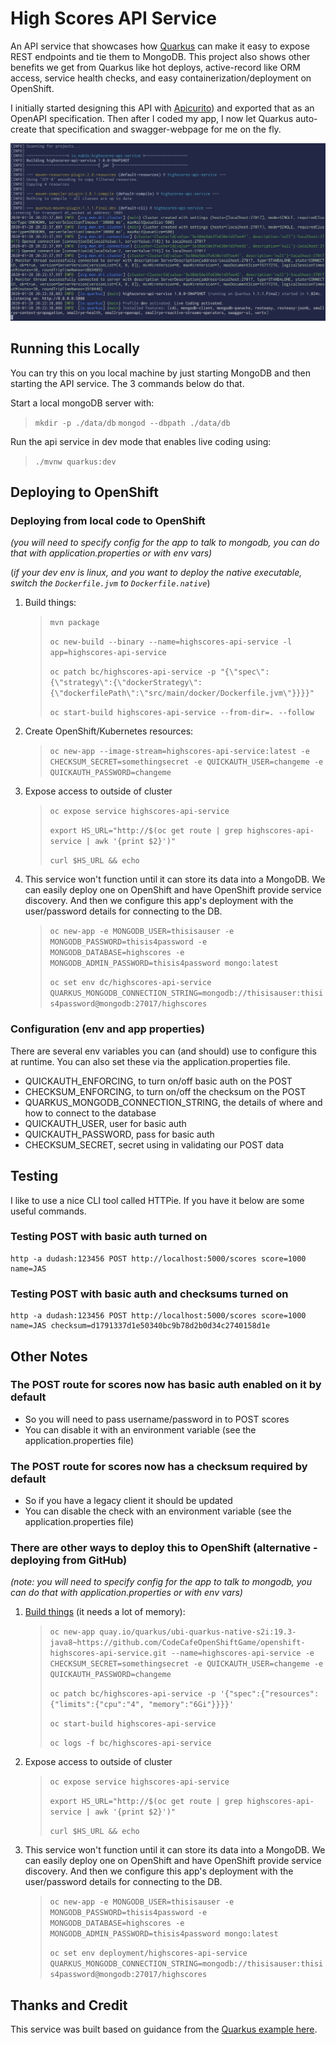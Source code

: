 # High Scores API Service

An API service that showcases how [Quarkus](https://quarkus.io/) can make it easy to expose REST endpoints and tie them to MongoDB. This project also shows other benefits we get from Quarkus like hot deploys, active-record like ORM access, service health checks, and easy containerization/deployment on OpenShift.

I initially started designing this API with [Apicurito](https://github.com/Apicurio)) and exported that as an OpenAPI specification. Then after I coded my app, I now let Quarkus auto-create that specification and swagger-webpage for me on the fly.

![Screenshot](.screens/terminalshot.png)

## Running this Locally
You can try this on you local machine by just starting MongoDB and then starting the API service. The 3 commands below do that.

Start a local mongoDB server with:
>`mkdir -p ./data/db`
>`mongod --dbpath ./data/db` 

Run the api service in dev mode that enables live coding using:
>`./mvnw quarkus:dev`


## Deploying to OpenShift 
### Deploying from local code to OpenShift
*(you will need to specify config for the app to talk to mongodb, you can do that with application.properties or with env vars)*

(*if your dev env is linux, and you want to deploy the native executable, switch the `Dockerfile.jvm` to `Dockerfile.native`*)

1) Build things:
    >`mvn package`
    >
    >`oc new-build --binary --name=highscores-api-service -l app=highscores-api-service`
    >
    >`oc patch bc/highscores-api-service -p "{\"spec\":{\"strategy\":{\"dockerStrategy\":{\"dockerfilePath\":\"src/main/docker/Dockerfile.jvm\"}}}}"`
    >
    >`oc start-build highscores-api-service --from-dir=. --follow`

2) Create OpenShift/Kubernetes resources:
    >`oc new-app --image-stream=highscores-api-service:latest -e CHECKSUM_SECRET=somethingsecret -e QUICKAUTH_USER=changeme -e QUICKAUTH_PASSWORD=changeme`

3) Expose access to outside of cluster
    >`oc expose service highscores-api-service`
    >
    >`export HS_URL="http://$(oc get route | grep highscores-api-service | awk '{print $2}')"`
    >
    >`curl $HS_URL && echo`

4) This service won't function until it can store its data into a MongoDB. We can easily deploy one on OpenShift and have OpenShift provide service discovery. And then we configure this app's deployment with the user/password details for connecting to the DB.
    > `oc new-app -e MONGODB_USER=thisisauser -e MONGODB_PASSWORD=thisis4password -e MONGODB_DATABASE=highscores -e MONGODB_ADMIN_PASSWORD=thisis4password mongo:latest`
    >
    > `oc set env dc/highscores-api-service QUARKUS_MONGODB_CONNECTION_STRING=mongodb://thisisauser:thisis4password@mongodb:27017/highscores`


### Configuration (env and app properties)
There are several env variables you can (and should) use to configure this at runtime. You can also set these via the application.properties file.
* QUICKAUTH_ENFORCING, to turn on/off basic auth on the POST
* CHECKSUM_ENFORCING, to turn on/off the checksum on the POST
* QUARKUS_MONGODB_CONNECTION_STRING, the details of where and how to connect to the database
* QUICKAUTH_USER, user for basic auth
* QUICKAUTH_PASSWORD, pass for basic auth
* CHECKSUM_SECRET, secret using in validating our POST data

## Testing
I like to use a nice CLI tool called HTTPie. If you have it below are some useful commands.

### Testing POST with basic auth turned on
```
http -a dudash:123456 POST http://localhost:5000/scores score=1000 name=JAS
```

### Testing POST with basic auth and checksums turned on
```
http -a dudash:123456 POST http://localhost:5000/scores score=1000 name=JAS checksum=d1791337d1e50340bc9b78d2b0d34c2740158d1e
```

## Other Notes
### The POST route for scores now has basic auth enabled on it by default
* So you will need to pass username/password in to POST scores
* You can disable it with an environment variable (see the application.properties file)

### The POST route for scores now has a checksum required by default
* So if you have a legacy client it should be updated
* You can disable the check with an environment variable (see the application.properties file)


### There are other ways to deploy this to OpenShift (alternative - deploying from GitHub)
*(note: you will need to specify config for the app to talk to mongodb, you can do that with application.properties or with env vars)*

1) [Build things](https://quarkus.io/guides/deploying-to-openshift-s2i) (it needs a lot of memory):
    >`oc new-app quay.io/quarkus/ubi-quarkus-native-s2i:19.3-java8~https://github.com/CodeCafeOpenShiftGame/openshift-highscores-api-service.git --name=highscores-api-service -e CHECKSUM_SECRET=somethingsecret -e QUICKAUTH_USER=changeme -e QUICKAUTH_PASSWORD=changeme`
    >
    >`oc patch bc/highscores-api-service -p '{"spec":{"resources":{"limits":{"cpu":"4", "memory":"6Gi"}}}}'`
    >
    >`oc start-build highscores-api-service`
    >
    >`oc logs -f bc/highscores-api-service`

2) Expose access to outside of cluster
    >`oc expose service highscores-api-service`
    >
    >`export HS_URL="http://$(oc get route | grep highscores-api-service | awk '{print $2}')"`
    >
    >`curl $HS_URL && echo`

3) This service won't function until it can store its data into a MongoDB. We can easily deploy one on OpenShift and have OpenShift provide service discovery. And then we configure this app's deployment with the user/password details for connecting to the DB.
    > `oc new-app -e MONGODB_USER=thisisauser -e MONGODB_PASSWORD=thisis4password -e MONGODB_DATABASE=highscores -e MONGODB_ADMIN_PASSWORD=thisis4password mongo:latest`
    >
    > `oc set env deployment/highscores-api-service QUARKUS_MONGODB_CONNECTION_STRING=mongodb://thisisauser:thisis4password@mongodb:27017/highscores`



## Thanks and Credit
This service was built based on guidance from the [Quarkus example here](https://quarkus.io/guides/openapi-swaggerui#loading-openapi-schema-from-static-files).
